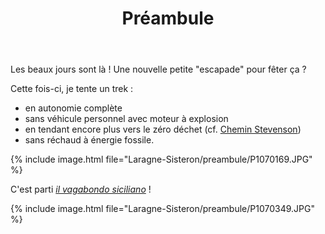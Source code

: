 ﻿---
title: "Préambule"
permalink: /Laragne-Sisteron/preambule/
sidebar:
  nav: "laragne_sisteron"
---

Les beaux jours sont là ! Une nouvelle petite "escapade" pour fêter ça ?

Cette fois-ci, je tente un trek :
* en autonomie complète
* sans véhicule personnel avec moteur à explosion
* en tendant encore plus vers le zéro déchet (cf. [Chemin Stevenson](/GR-70/preambule))
* sans réchaud à énergie fossile.

{% include image.html file="Laragne-Sisteron/preambule/P1070169.JPG" %}

C'est parti [*il vagabondo siciliano*](/Sicile/mafiosi/#mickaël-il-vagabondo) !

{% include image.html file="Laragne-Sisteron/preambule/P1070349.JPG" %}
